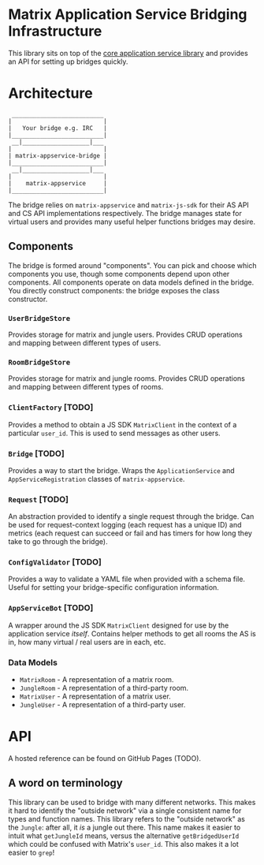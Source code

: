 # Matrix Application Service Bridging Infrastructure
This library sits on top of the
[core application service library](https://github.com/matrix-org/matrix-appservice-node)
and provides an API for setting up bridges quickly.

# Architecture

```
 __________________________
|                          |
|   Your bridge e.g. IRC   |
|__________________________|
 __|___________________|___
|                          |
| matrix-appservice-bridge |
|__________________________|
 __|___________________|___
|                          |
|    matrix-appservice     |
|__________________________|

```

The bridge relies on `matrix-appservice` and `matrix-js-sdk` for their
AS API and CS API implementations respectively. The bridge manages state for
virtual users and provides many useful helper functions bridges may desire.

## Components
The bridge is formed around "components". You can pick and choose which
components you use, though some components depend upon other components.
All components operate on data models defined in the bridge. You directly
construct components: the bridge exposes the class constructor.

### `UserBridgeStore`
Provides storage for matrix and jungle users. Provides CRUD operations and
mapping between different types of users.

### `RoomBridgeStore`
Provides storage for matrix and jungle rooms. Provides CRUD operations and
mapping between different types of rooms.

### `ClientFactory` [TODO]
Provides a method to obtain a JS SDK `MatrixClient` in the context of a
particular `user_id`. This is used to send messages as other users.

### `Bridge` [TODO]
Provides a way to start the bridge. Wraps the `ApplicationService` and
`AppServiceRegistration` classes of `matrix-appservice`.

### `Request` [TODO]
An abstraction provided to identify a single request through the bridge.
Can be used for request-context logging (each request has a unique ID)
and metrics (each request can succeed or fail and has timers for how long
they take to go through the bridge).

### `ConfigValidator` [TODO]
Provides a way to validate a YAML file when provided with a schema file.
Useful for setting your bridge-specific configuration information.

### `AppServiceBot` [TODO]
A wrapper around the JS SDK `MatrixClient` designed for use by the application
service *itself*. Contains helper methods to get all rooms the AS is in, how
many virtual / real users are in each, etc.

### Data Models
 * `MatrixRoom` - A representation of a matrix room.
 * `JungleRoom` - A representation of a third-party room.
 * `MatrixUser` - A representation of a matrix user.
 * `JungleUser` - A representation of a third-party user.


# API

A hosted reference can be found on GitHub Pages (TODO).

## A word on terminology

This library can be used to bridge with many different networks. This makes it
hard to identify the "outside network" via a single consistent name for types
and function names. This library refers to the "outside network" as the
`Jungle`: after all, it *is* a jungle out there. This name makes it easier to
intuit what `getJungleId` means, versus the alternative `getBridgedUserId` which
could be confused with Matrix's `user_id`. This also makes it a lot easier to
`grep`!
